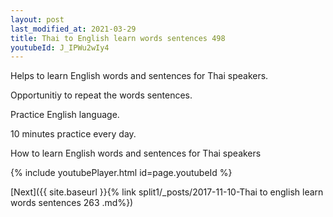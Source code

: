 ```yaml
---
layout: post
last_modified_at: 2021-03-29
title: Thai to English learn words sentences 498 
youtubeId: J_IPWu2wIy4
---
```

 
 
Helps to learn English words and sentences for Thai speakers.

Opportunitiy to repeat the words sentences. 

Practice English language. 
 
10 minutes practice every day. 
 
How to learn English words and sentences for Thai speakers 
 
{% include youtubePlayer.html id=page.youtubeId %}
 
 
[Next]({{ site.baseurl }}{% link  split1/_posts/2017-11-10-Thai to english learn words sentences 263 .md%})
 

